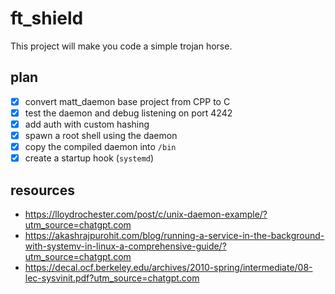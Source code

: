 # ft_shield
This project will make you code a simple trojan horse.

## plan
- [x] convert matt_daemon base project from CPP to C
- [x] test the daemon and debug listening on port 4242
- [x] add auth with custom hashing
- [x] spawn a root shell using the daemon
- [x] copy the compiled daemon into `/bin`
- [x] create a startup hook (`systemd`)

## resources
- https://lloydrochester.com/post/c/unix-daemon-example/?utm_source=chatgpt.com
- https://akashrajpurohit.com/blog/running-a-service-in-the-background-with-systemv-in-linux-a-comprehensive-guide/?utm_source=chatgpt.com
- https://decal.ocf.berkeley.edu/archives/2010-spring/intermediate/08-lec-sysvinit.pdf?utm_source=chatgpt.com
